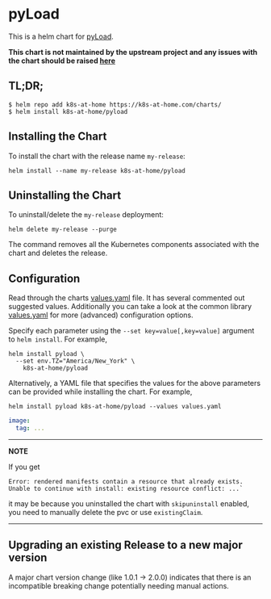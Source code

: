 # pyLoad

This is a helm chart for [pyLoad](https://github.com/pyload/pyload).

**This chart is not maintained by the upstream project and any issues with the chart should be raised [here](https://github.com/k8s-at-home/charts/issues/new/choose)**

## TL;DR;

```shell
$ helm repo add k8s-at-home https://k8s-at-home.com/charts/
$ helm install k8s-at-home/pyload
```

## Installing the Chart

To install the chart with the release name `my-release`:

```console
helm install --name my-release k8s-at-home/pyload
```

## Uninstalling the Chart

To uninstall/delete the `my-release` deployment:

```console
helm delete my-release --purge
```

The command removes all the Kubernetes components associated with the chart and deletes the release.

## Configuration
Read through the charts [values.yaml](https://github.com/k8s-at-home/charts/blob/master/charts/pyload/values.yaml)
file. It has several commented out suggested values.
Additionally you can take a look at the common library [values.yaml](https://github.com/k8s-at-home/charts/blob/master/charts/common/values.yaml) for more (advanced) configuration options.

Specify each parameter using the `--set key=value[,key=value]` argument to `helm install`. For example,
```console
helm install pyload \
  --set env.TZ="America/New_York" \
    k8s-at-home/pyload
```
Alternatively, a YAML file that specifies the values for the above parameters can be provided while installing the
chart. For example,
```console
helm install pyload k8s-at-home/pyload --values values.yaml
```

```yaml
image:
  tag: ...
```

---
**NOTE**

If you get
```console
Error: rendered manifests contain a resource that already exists. Unable to continue with install: existing resource conflict: ...`
```
it may be because you uninstalled the chart with `skipuninstall` enabled, you need to manually delete the pvc or use `existingClaim`.

---

## Upgrading an existing Release to a new major version

A major chart version change (like 1.0.1 -> 2.0.0) indicates that there is an incompatible breaking change potentially needing manual actions.
